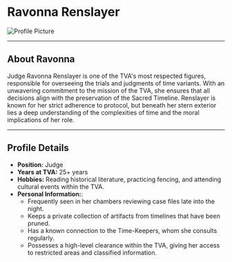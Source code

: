 # **Ravonna Renslayer**

![Profile Picture](path_to_ravonna_picture.jpg)

---

## **About Ravonna**

Judge Ravonna Renslayer is one of the TVA's most respected figures, responsible for overseeing the trials and judgments of time variants. With an unwavering commitment to the mission of the TVA, she ensures that all decisions align with the preservation of the Sacred Timeline. Renslayer is known for her strict adherence to protocol, but beneath her stern exterior lies a deep understanding of the complexities of time and the moral implications of her role.

---

## **Profile Details**

- **Position:** Judge
- **Years at TVA:** 25+ years
- **Hobbies:** Reading historical literature, practicing fencing, and attending cultural events within the TVA.
- **Personal Information:**:
  - Frequently seen in her chambers reviewing case files late into the night.
  - Keeps a private collection of artifacts from timelines that have been pruned.
  - Has a known connection to the Time-Keepers, whom she consults regularly.
  - Possesses a high-level clearance within the TVA, giving her access to restricted areas and classified information.
